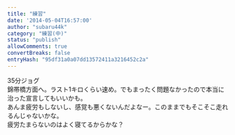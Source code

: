 ```yaml
---
title: "練習"
date: '2014-05-04T16:57:00'
author: "subaru44k"
category: "練習(中)"
status: "publish"
allowComments: true
convertBreaks: false
entryHash: "95df31a0a07dd13572411a3216452c2a"
---
```

35分ジョグ<br>
錦帯橋方面へ。ラスト1キロくらい速め。でもまったく問題なかったので本当に治った宣言してもいいかも。<br>
あんま疲労もしないし、感覚も悪くないんだよなー。このままでもそこそこ走れるんじゃないかな。<br>
疲労たまらないのはよく寝てるからかな？
